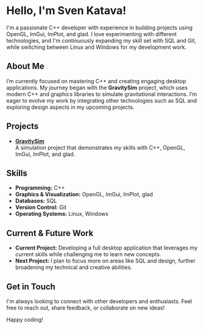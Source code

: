 # Hello, I'm Sven Katava!

I'm a passionate C++ developer with experience in building projects using OpenGL, ImGui, ImPlot, and glad. I love experimenting with different technologies, and I'm continuously expanding my skill set with SQL and Git, while switching between Linux and Windows for my development work.

## About Me
I’m currently focused on mastering C++ and creating engaging desktop applications. My journey began with the **GravitySim** project, which uses modern C++ and graphics libraries to simulate gravitational interactions. I’m eager to evolve my work by integrating other technologies such as SQL and exploring design aspects in my upcoming projects.

## Projects
- **[GravitySim](https://github.com/SKatava/GravitySim)**  
  A simulation project that demonstrates my skills with C++, OpenGL, ImGui, ImPlot, and glad.

## Skills
- **Programming:** C++
- **Graphics & Visualization:** OpenGL, ImGui, ImPlot, glad
- **Databases:** SQL
- **Version Control:** Git
- **Operating Systems:** Linux, Windows

## Current & Future Work
- **Current Project:** Developing a full desktop application that leverages my current skills while challenging me to learn new concepts.
- **Next Project:** I plan to focus more on areas like SQL and design, further broadening my technical and creative abilities.

## Get in Touch
I'm always looking to connect with other developers and enthusiasts. Feel free to reach out, share feedback, or collaborate on new ideas!

Happy coding!
